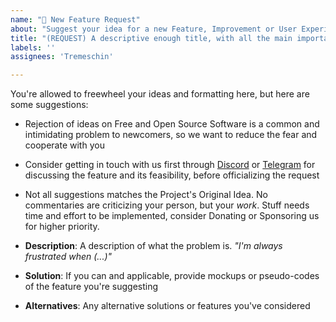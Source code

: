 ```yaml
---
name: "🚀 New Feature Request"
about: "Suggest your idea for a new Feature, Improvement or User Experience Enhancements"
title: "(REQUEST) A descriptive enough title, with all the main important points of the request"
labels: ''
assignees: 'Tremeschin'

---
```


You're allowed to freewheel your ideas and formatting here, but here are some suggestions:

- Rejection of ideas on Free and Open Source Software is a common and intimidating problem to newcomers, so we want to reduce the fear and cooperate with you

- Consider getting in touch with us first through [Discord](https://discord.com/invite/KjqvcYwRHm) or [Telegram](https://t.me/brokensource) for discussing the feature and its feasibility, before officializing the request

- Not all suggestions matches the Project's Original Idea. No commentaries are criticizing your person, but your _work_. Stuff needs time and effort to be implemented, consider Donating or Sponsoring us for higher priority.

- **Description**: A description of what the problem is. _"I'm always frustrated when (...)"_

- **Solution**: If you can and applicable, provide mockups or pseudo-codes of the feature you're suggesting

- **Alternatives**: Any alternative solutions or features you've considered
